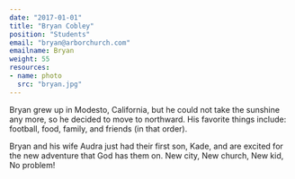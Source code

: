 ```yaml
---
date: "2017-01-01"
title: "Bryan Cobley"
position: "Students"
email: "bryan@arborchurch.com"
emailname: Bryan
weight: 55
resources:
- name: photo
  src: "bryan.jpg"
---
```


Bryan grew up in Modesto, California, but he could not take the sunshine any more, so he decided to move to northward. His favorite things include: football, food, family, and friends (in that order). 

Bryan and his wife Audra just had their first son, Kade, and are excited for the new adventure that God has them on. New city, New church, New kid, No problem!

